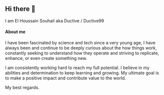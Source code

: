 ## Hi there 👋
I am El Houssain Souhail aka Ductive / Ductive99

#### About me
I have been fascinated by science and tech since a very young age, I have always been and continue to be deeply curious about the how things work, constantly seeking to understand how they operate and striving to replicate, enhance, or even create something new.

I am consistently working hard to reach my full potential. I believe in my abilities and determination to keep learning and growing. My ultimate goal is to make a positive impact and contribute value to the world.

My best regards.
